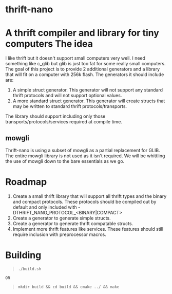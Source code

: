 thrift-nano
===========
A thrift compiler and library for tiny computers
The idea
========
I like thrift but it doesn't support small computers very well.  I need something like c_glib but glib is just too fat for some really small computers.  The goal of this project is to provide 2 additional generators and a library that will fit on a computer with 256k flash.  The generators it should include are:

1. A simple struct generator.  This generator will not support any standard thrift protocols and will not support optional values.
2. A more standard struct generator.  This generator will create structs that may be written to standard thrift protocols/transports.

The library should support including only those transports/protocols/services required at compile time.

mowgli
------
Thrift-nano is using a subset of mowgli as a partial replacement for GLIB.  The entire mowgli library is not used as it isn't required.  We will be whittling the use of mowgli down to the bare essentials as we go.

Roadmap
=======
1. Create a small thrift library that will support all thrift types and the binary and compact protocols.  These protocols should be compiled out by default and only included with -DTHRIFT_NANO_PROTOCOL_<BINARY|COMPACT>
2. Create a generator to generate simple structs.
3. Create a generator to generate thrift compatable structs.
4. Implement more thrift features like services.  These features should still require inclusion with preprocessor macros.

Building
========
>`./build.sh`

	OR

>`mkdir build && cd build && cmake ../ && make`

